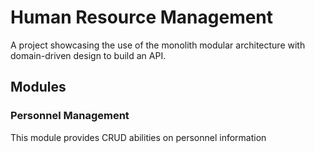 # Human Resource Management

A project showcasing the use of the monolith modular architecture with domain-driven design to build an API.

## Modules

### Personnel Management
This module provides CRUD abilities on personnel information

